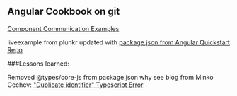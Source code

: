 ## Angular Cookbook on git

[Component Communication Examples](https://angular.io/docs/ts/latest/cookbook/component-communication.html)

liveexample from plunkr updated with [package.json from Angular Quickstart Repo](https://github.com/angular/quickstart/blob/master/package.json)

###Lessons learned:

Removed @types/core-js from package.json
why see blog from Minko Gechev:
["Duplicate identifier" Typescript Error](http://blog.mgechev.com/2016/03/28/ambient-type-definitions-duplicate-identifier-typescript-fix/)

